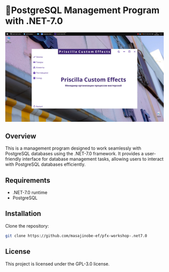 # 🧢PostgreSQL Management Program with .NET-7.0

![pic](pic.jpg)

## Overview

This is a management program designed to work seamlessly with PostgreSQL databases using the .NET-7.0 framework. It provides a user-friendly interface for database management tasks, allowing users to interact with PostgreSQL databases efficiently.

## Requirements

- .NET-7.0 runtime
- PostgreSQL

## Installation

Clone the repository:

```bash
git clone https://github.com/masajinobe-ef/pfx-workshop-.net7.0
```

## License

This project is licensed under the GPL-3.0 license.
